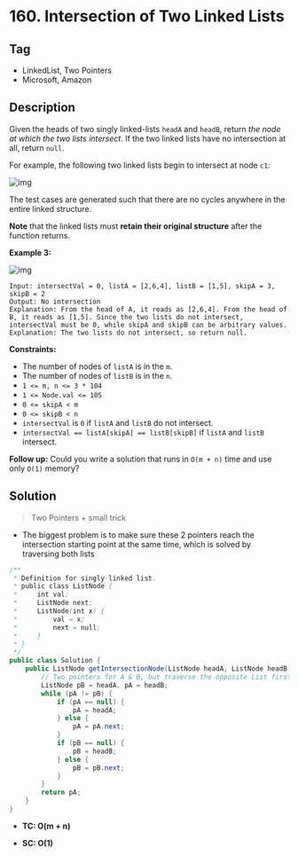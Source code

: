 # 160. Intersection of Two Linked Lists

## Tag

- LinkedList, Two Pointers
- Microsoft, Amazon

## Description 

Given the heads of two singly linked-lists `headA` and `headB`, return *the node at which the two lists intersect*. If the two linked lists have no intersection at all, return `null`.

For example, the following two linked lists begin to intersect at node `c1`:

![img](https://assets.leetcode.com/uploads/2021/03/05/160_statement.png)

The test cases are generated such that there are no cycles anywhere in the entire linked structure.

**Note** that the linked lists must **retain their original structure** after the function returns.



**Example 3:**

![img](https://assets.leetcode.com/uploads/2021/03/05/160_example_3.png)

```
Input: intersectVal = 0, listA = [2,6,4], listB = [1,5], skipA = 3, skipB = 2
Output: No intersection
Explanation: From the head of A, it reads as [2,6,4]. From the head of B, it reads as [1,5]. Since the two lists do not intersect, intersectVal must be 0, while skipA and skipB can be arbitrary values.
Explanation: The two lists do not intersect, so return null.
```

**Constraints:**

- The number of nodes of `listA` is in the `m`.
- The number of nodes of `listB` is in the `n`.
- `1 <= m, n <= 3 * 104`
- `1 <= Node.val <= 105`
- `0 <= skipA < m`
- `0 <= skipB < n`
- `intersectVal` is `0` if `listA` and `listB` do not intersect.
- `intersectVal == listA[skipA] == listB[skipB]` if `listA` and `listB` intersect.



**Follow up:** Could you write a solution that runs in `O(m + n)` time and use only `O(1)` memory?



## Solution

> Two Pointers + small trick

- The biggest problem is to make sure these 2 pointers reach the intersection starting point at the same time, which is solved by traversing both lists

```java
/**
 * Definition for singly-linked list.
 * public class ListNode {
 *     int val;
 *     ListNode next;
 *     ListNode(int x) {
 *         val = x;
 *         next = null;
 *     }
 * }
 */
public class Solution {
    public ListNode getIntersectionNode(ListNode headA, ListNode headB) {
        // Two pointers for A & B, but traverse the opposite List first
        ListNode pB = headA, pA = headB;
        while (pA != pB) {
            if (pA == null) {
                pA = headA;
            } else {
                pA = pA.next;
            }
            if (pB == null) {
                pB = headB;
            } else {
                pB = pB.next;
            }
        }
        return pA;
    }
}
```

- **TC: O(m + n)**

- **SC: O(1)**